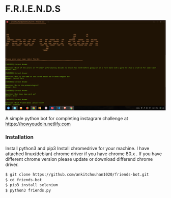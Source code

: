 # F.R.I.E.N.D.S

![How you doin](/images/bot_on_work.png)

A simple python bot for completing instagram challenge at https://howyoudoin.netlify.com

### Installation

Install python3 and pip3
Install chromedrive for your machine. I have attached linux(debian) chrome driver if you have chrome 80.x . If you have different chrome version please update or download differend chrome driver.

```sh
$ git clone https://github.com/ankitchouhan1020/friends-bot.git
$ cd friends-bot
$ pip3 install selenium
$ python3 friends.py
```
